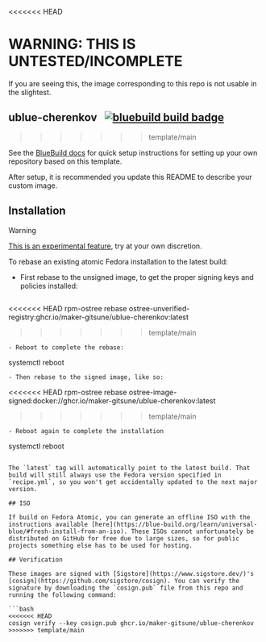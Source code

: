 <<<<<<< HEAD
# WARNING: THIS IS UNTESTED/INCOMPLETE

If you are seeing this, the image corresponding to this repo is not usable in the slightest.

## ublue-cherenkov &nbsp; [![bluebuild build badge](https://github.com/maker-gitsune/ublue-cherenkov/actions/workflows/build.yml/badge.svg)](https://github.com/maker-gitsune/ublue-cherenkov/actions/workflows/build.yml)
>>>>>>> template/main

See the [BlueBuild docs](https://blue-build.org/how-to/setup/) for quick setup instructions for setting up your own repository based on this template.

After setup, it is recommended you update this README to describe your custom image.

## Installation

> [!WARNING]  
> [This is an experimental feature](https://www.fedoraproject.org/wiki/Changes/OstreeNativeContainerStable), try at your own discretion.

To rebase an existing atomic Fedora installation to the latest build:

- First rebase to the unsigned image, to get the proper signing keys and policies installed:
  ```
<<<<<<< HEAD
  rpm-ostree rebase ostree-unverified-registry:ghcr.io/maker-gitsune/ublue-cherenkov:latest
>>>>>>> template/main
  ```
- Reboot to complete the rebase:
  ```
  systemctl reboot
  ```
- Then rebase to the signed image, like so:
  ```
<<<<<<< HEAD
  rpm-ostree rebase ostree-image-signed:docker://ghcr.io/maker-gitsune/ublue-cherenkov:latest
>>>>>>> template/main
  ```
- Reboot again to complete the installation
  ```
  systemctl reboot
  ```

The `latest` tag will automatically point to the latest build. That build will still always use the Fedora version specified in `recipe.yml`, so you won't get accidentally updated to the next major version.

## ISO

If build on Fedora Atomic, you can generate an offline ISO with the instructions available [here](https://blue-build.org/learn/universal-blue/#fresh-install-from-an-iso). These ISOs cannot unfortunately be distributed on GitHub for free due to large sizes, so for public projects something else has to be used for hosting.

## Verification

These images are signed with [Sigstore](https://www.sigstore.dev/)'s [cosign](https://github.com/sigstore/cosign). You can verify the signature by downloading the `cosign.pub` file from this repo and running the following command:

```bash
<<<<<<< HEAD
cosign verify --key cosign.pub ghcr.io/maker-gitsune/ublue-cherenkov
>>>>>>> template/main
```
